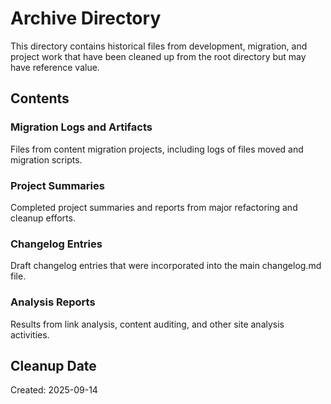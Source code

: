 # Archive Directory

This directory contains historical files from development, migration, and project work that have been cleaned up from the root directory but may have reference value.

## Contents

### Migration Logs and Artifacts
Files from content migration projects, including logs of files moved and migration scripts.

### Project Summaries
Completed project summaries and reports from major refactoring and cleanup efforts.

### Changelog Entries
Draft changelog entries that were incorporated into the main changelog.md file.

### Analysis Reports
Results from link analysis, content auditing, and other site analysis activities.

## Cleanup Date
Created: 2025-09-14